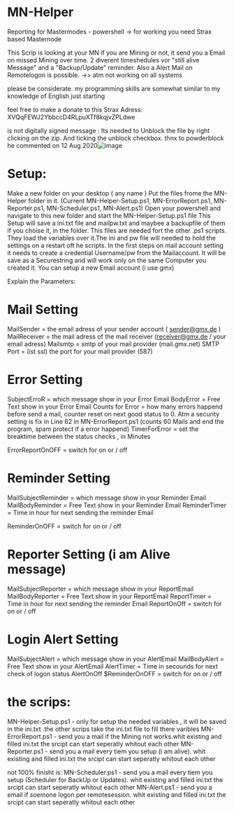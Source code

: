 # MN-Helper
Reporting for Mastermodes - powershell -> for working you need Strax based Masternode

This Scrip is looking at your MN if you are Mining or not, it send you a Email on missed Mining over time. 2 diverent timeshedules vor "still alive Message" and a "Backup/Update" reminder.
Also a Alert Mail on Remotelogon is possible. ->> atm not working on all systems

please be considerate. my programming skills are somewhat similar to my knowledge of English just starting


feel free to make a donate to this Strax Adress:
XVQqFEWJ2YbbccD4RLpuXTf8kqjvZPLdwe


 is not digitally signed message :
 Its needed to Unblock the file by right clicking on the zip. And ticking the unblock checkbox.
 thnx to powderblock he commented on 12 Aug 2020![image](https://user-images.githubusercontent.com/94227500/141652831-1d3e86b2-f0a3-4300-a6d6-48fd03e9c135.png)
 
 
 
 
 
# Setup:
Make a new folder on your desktop ( any name )
Put the files frome the MN-Helper folder  in it. (Current MN-Helper-Setup.ps1, MN-ErrorReport.ps1, MN-Reporter.ps1, MN-Scheduler.ps1, MN-Alert.ps1)
Open your powershell and navigate to this new folder and start the MN-Helper-Setup.ps1 file
This Setup will save a ini.txt file and mailpw.txt and maybee a backupfile of them if you choise it, in the folder. This files are needed fort the other .ps1 scripts.
 They load the variables over it.The ini and pw file will needed to hold the settings on a restart oft he scripts.
In the first steps on mail account setting it needs to create a credential Username/pw from the Mailaccount. 
It will be save as a Securestring and will work only on the same Computer you created it.
You can setup a new Email account (i use gmx)

Explain the Parameters:
# Mail Setting
MailSender = the email adress of your sender account ( sender@gmx.de )
MailReceiver = the mail adress of the mail receiver (receiver@gmx.de / your email adress)
Mailsmtp = smtp of your mail provider (mail.gmx.net)
SMTP Port = (ist ssl) the port for your mail provider  (587)

# Error Setting 
SubjectErroR = which message show in your Error Email 
BodyError = Free Text show in your Error Email
Counts for Error = how many errors happend before send a mail, counter reset on next good status to 0. 
Atm a security setting is fix in Line 62 in MN-ErrorReport.ps1 (counts 60 Mails and end the program, spam protect if a error happend)
TimerForError = set the breaktime between the status checks , in Minutes     

ErrorReportOnOFF = switch for on or  / off


# Reminder Setting
MailSubjectReminder = which message show in your Reminder Email 
MailBodyReminder = Free Text show in your Reminder Email
ReminderTimer = Time in hour for next sending the reminder Email

ReminderOnOFF = switch for on or  / off


# Reporter Setting (i am Alive message)

MailSubjectReporter = which message show in your ReportEmail 
MailBodyReporter = Free Text show in your ReportEmail
ReportTimer = Time in hour for next sending the reminder Email
ReportOnOff = switch for on or  / off

# Login Alert Setting 
 
MailSubjectAlert = which message show in your AlertEmail
MailBodyAlert = Free Text show in your AlertEmail
AlertTimer = Time in secounds for next check of logon status
AlertOnOff $ReminderOnOFF = switch for on or  / off


# the scrips:
MN-Helper-Setup.ps1 - only for setup the needed variables , it will be saved in the ini.txt .the other scrips take the ini.txt file to fill there varibles
MN-ErrorReport.ps1 - send you a mail if the Mining not works.whit existing and filled ini.txt the srcipt can start seperatly whitout each other
MN-Reporter.ps1 - send you a mail every tiem you setup (i am alive). whit existing and filled ini.txt the srcipt can start seperatly whitout each other

not 100% finisht is:
MN-Scheduler.ps1 - send you a mail every tiem you setup (Scheduler for BackUp or Updates). whit existing and filled ini.txt the srcipt can start seperatly whitout each other
MN-Alert.ps1 - send you a email if soemone logon per remotesession. whit existing and filled ini.txt the srcipt can start seperatly whitout each other
